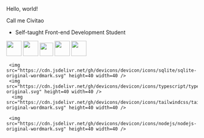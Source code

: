 Hello, world!

Call me Civitao 

- Self-taught Front-end Development Student

<!---
Civitao/Civitao is a ✨ special ✨ repository because its `README.md` (this file) appears on your GitHub profile.
You can click the Preview link to take a look at your changes.
--->


 <img src="https://cdn.jsdelivr.net/gh/devicons/devicon/icons/html5/html5-original-wordmark.svg" height=40 width=40 />
          
 <img src="https://cdn.jsdelivr.net/gh/devicons/devicon/icons/css3/css3-original-wordmark.svg" height=40 width=40/>

  <img src="https://cdn.jsdelivr.net/gh/devicons/devicon/icons/javascript/javascript-original.svg" height=35 width=35/>
    <img src="https://cdn.jsdelivr.net/gh/devicons/devicon/icons/react/react-original.svg" height=40 width=40/>
                                
   <img src="https://cdn.jsdelivr.net/gh/devicons/devicon/icons/express/express-original-wordmark.svg" height=40 width=40/>
      
     <img src="https://cdn.jsdelivr.net/gh/devicons/devicon/icons/sqlite/sqlite-original-wordmark.svg" height=40 width=40 />
     <img src="https://cdn.jsdelivr.net/gh/devicons/devicon/icons/typescript/typescript-original.svg" height=40 width=40 />      
      <img src="https://cdn.jsdelivr.net/gh/devicons/devicon/icons/tailwindcss/tailwindcss-original-wordmark.svg" height=40 width=40 />
        
     <img src="https://cdn.jsdelivr.net/gh/devicons/devicon/icons/nodejs/nodejs-original-wordmark.svg" height=40 width=40 />
